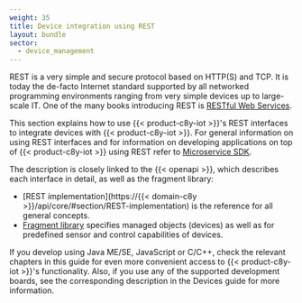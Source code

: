 ```yaml
---
weight: 35
title: Device integration using REST
layout: bundle
sector:
  - device_management
---
```


REST is a very simple and secure protocol based on HTTP(S) and TCP. It is today the de-facto Internet standard supported by all networked programming environments ranging from very simple devices up to large-scale IT. One of the many books introducing REST is [RESTful Web Services](http://oreilly.com/catalog/9780596529260).

This section explains how to use {{< product-c8y-iot >}}'s REST interfaces to integrate devices with {{< product-c8y-iot >}}. For general information on using REST interfaces and for information on developing applications on top of {{< product-c8y-iot >}} using REST refer to [Microservice SDK](/microservice-sdk/rest/#introduction).

The description is closely linked to the {{< openapi >}}, which describes each interface in detail, as well as the fragment library:

- [REST implementation](https://{{< domain-c8y >}}/api/core/#section/REST-implementation) is the reference for all general concepts.
- [Fragment library](/device-integration/fragment-library/) specifies managed objects (devices) as well as for predefined sensor and control capabilities of devices.

If you develop using Java ME/SE, JavaScript or C/C++, check the relevant chapters in this guide for even more convenient access to {{< product-c8y-iot >}}'s functionality. Also, if you use any of the supported development boards, see the corresponding description in the Devices guide for more information.
